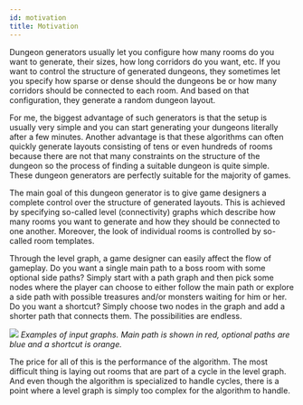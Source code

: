 ```yaml
---
id: motivation
title: Motivation
---
```


Dungeon generators usually let you configure how many rooms do you want to generate, their sizes, how long corridors do you want, etc. If you want to control the structure of generated dungeons, they sometimes let you specify how sparse or dense should the dungeons be or how many corridors should be connected to each room. And based on that configuration, they generate a random dungeon layout. 

For me, the biggest advantage of such generators is that the setup is usually very simple and you can start generating your dungeons literally after a few minutes. Another advantage is that these algorithms can often quickly generate layouts consisting of tens or even hundreds of rooms because there are not that many constraints on the structure of the dungeon so the process of finding a suitable dungeon is quite simple. These dungeon generators are perfectly suitable for the majority of games.

The main goal of this dungeon generator is to give game designers a complete control over the structure of generated layouts. This is achieved by specifying so-called level (connectivity) graphs which describe how many rooms you want to generate and how they should be connected to one another. Moreover, the look of individual rooms is controlled by so-called room templates.

Through the level graph, a game designer can easily affect the flow of gameplay. Do you want a single main path to a boss room with some optional side paths? Simply start with a path graph and then pick some nodes where the player can choose to either follow the main path or explore a side path with possible treasures and/or monsters waiting for him or her. Do you want a shortcut? Simply choose two nodes in the graph and add a shorter path that connects them. The possibilities are endless.

![](assets/motivation_level_graphs.png)
*Examples of input graphs. Main path is shown in red, optional paths are blue and a shortcut is orange.*

The price for all of this is the performance of the algorithm. The most difficult thing is laying out rooms that are part of a cycle in the level graph. And even though the algorithm is specialized to handle cycles, there is a point where a level graph is simply too complex for the algorithm to handle.